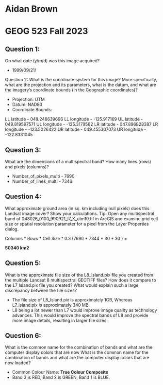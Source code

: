 
# Aidan Brown
# GEOG 523 Fall 2023


## Question 1: 

On what date (y/m/d) was this image acquired?

- 1999/09/21/


Question 2: What is the coordinate system for this image? More specifically, what are the projection and its parameters, what is the datum, and what are the imagery’s coordinate bounds (in the Geographic coordinates)?

- Projection: UTM
- Datum: NAD83
- Coordinate Bounds: 

LL latitude - 048.248639696
LL longitude - -125.917169
UL latitude - 049.819597571
UL longitude - -125.3179582
LR latitude - 047.896828387
LR longitude - -123.5026422
UR latitude - 049.455307073
UR longitude - -122.8331045

## Question 3: 

What are the dimensions of a multispectral band? How many lines (rows) and pixels (columns)?

- Number_of_pixels_multi - 7690
- Number_of_lines_multi - 7346


## Question 4: 

What approximate ground area (in sq. km including null pixels) does this Landsat image cover? Show your calculations. Tip: Open any multispectral band of 048026_0100_990921_l7_X_utm10.tif in ArcGIS and examine grid cell size or spatial resolution parameter for a pixel from the Layer Properties dialog.

Columns * Rows  * Cell Size * 0.3 (7690 * 7344 * 30 * 30 ) = 

**50340 km2**

## Question 5:

What is the approximate file size of the L8_Island.pix file you created from the multiple Landsat 8 multispectral GEOTIFF files? How does it compare to the L7_Island.pix file you created? What would explain such a large discrepancy between the file sizes?

- The file size of L8_Island.pix is approximately 1GB,  Whereas L7_Island.pix is approximately 340 MB. 
- L8 being a lot newer than L7 would improve image quality as technology advances. This would improve the spectral bands of L8 and provide more image details, resulting in larger file sizes.


## Question 6:

What is the common name for the combination of bands and what are the computer display colors that are now  What is the common name for the combination of bands and what are the computer display colors that are now loaded?


- Common Colour Name: **True Colour Composite**
- Band 3 is RED, Band 2 is GREEN, Band 1 is BLUE.

